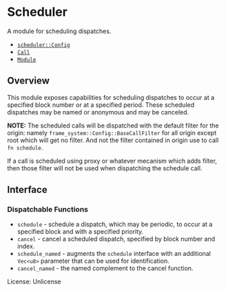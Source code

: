 # Scheduler
A module for scheduling dispatches.

- [`scheduler::Config`](https://docs.rs/pallet-scheduler/latest/pallet_scheduler/trait.Config.html)
- [`Call`](https://docs.rs/pallet-scheduler/latest/pallet_scheduler/enum.Call.html)
- [`Module`](https://docs.rs/pallet-scheduler/latest/pallet_scheduler/struct.Module.html)

## Overview

This module exposes capabilities for scheduling dispatches to occur at a
specified block number or at a specified period. These scheduled dispatches
may be named or anonymous and may be canceled.

**NOTE:** The scheduled calls will be dispatched with the default filter
for the origin: namely `frame_system::Config::BaseCallFilter` for all origin
except root which will get no filter. And not the filter contained in origin
use to call `fn schedule`.

If a call is scheduled using proxy or whatever mecanism which adds filter,
then those filter will not be used when dispatching the schedule call.

## Interface

### Dispatchable Functions

* `schedule` - schedule a dispatch, which may be periodic, to occur at a
  specified block and with a specified priority.
* `cancel` - cancel a scheduled dispatch, specified by block number and
  index.
* `schedule_named` - augments the `schedule` interface with an additional
  `Vec<u8>` parameter that can be used for identification.
* `cancel_named` - the named complement to the cancel function.

License: Unlicense